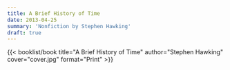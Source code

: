 ```yaml
---
title: A Brief History of Time
date: 2013-04-25
summary: 'Nonfiction by Stephen Hawking'
draft: true
---
```


{{< booklist/book
title="A Brief History of Time"
author="Stephen Hawking"
cover="cover.jpg"
format="Print" >}}

